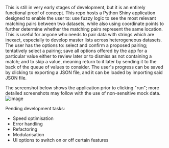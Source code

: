 
This is still in very early stages of development, but it is an entirely functional proof of concept. This repo hosts a Python Shiny application designed to enable the user to: use fuzzy logic to see the most relevant matching pairs between two datasets, while also using coordinate points to further determine whether the matching pairs represent the same location. This is useful for anyone who needs to pair data with strings which are inexact, especially to develop master lists across heterogeneous datasets. The user has the options to: select and confirm a proposed pairing; tentatively select a pairing; save all options offered by the app for a particular value either to review later or to dismiss as not containing a match; and to skip a value, meaning return to it later by sending it to the back of the queue of values to consider. The user's progress can be saved by clicking to exporting a JSON file, and it can be loaded by importing said JSON file.

The screenshot below shows the application prior to clicking "run"; more detailed screenshots may follow with the use of non-sensitive mock data.
![image](https://github.com/Assad-AC/Fuzzy-Matching-and-GIS/assets/126238295/79f2a146-356f-43ae-97c5-b690fa2fc847)


Pending development tasks:
- Speed optimisation
- Error handling
- Refactoring
- Modularisation
- UI options to switch on or off certain features
